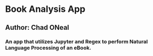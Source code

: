# Book Analysis App
<h2> Author: Chad ONeal
<h3> An app that utilizes Jupyter and Regex to perform Natural Language Processing of an eBook.
